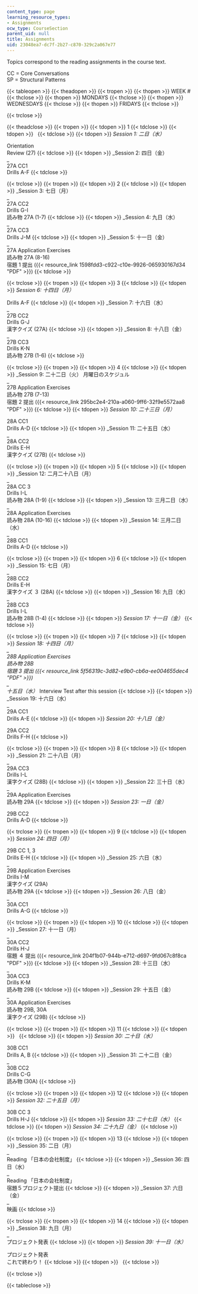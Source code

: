 ```yaml
---
content_type: page
learning_resource_types:
- Assignments
ocw_type: CourseSection
parent_uid: null
title: Assignments
uid: 23048ea7-dc7f-2b27-c870-329c2a067e77
---
```


Topics correspond to the reading assignments in the course text.

CC = Core Conversations  
SP = Structural Patterns

{{< tableopen >}}
{{< theadopen >}}
{{< tropen >}}
{{< thopen >}}
WEEK #
{{< thclose >}}
{{< thopen >}}
MONDAYS
{{< thclose >}}
{{< thopen >}}
WEDNESDAYS
{{< thclose >}}
{{< thopen >}}
FRIDAYS
{{< thclose >}}

{{< trclose >}}

{{< theadclose >}}
{{< tropen >}}
{{< tdopen >}}
1
{{< tdclose >}}
{{< tdopen >}}
 
{{< tdclose >}}
{{< tdopen >}}
_Session 1: 二日（水）_  
  
Orientation  
Review (27)
{{< tdclose >}}
{{< tdopen >}}
_Session 2: 四日（金）  
_  
27A CC1  
Drills A-F
{{< tdclose >}}

{{< trclose >}}
{{< tropen >}}
{{< tdopen >}}
2
{{< tdclose >}}
{{< tdopen >}}
_Session 3: 七日（月）  
_  
27A CC2  
Drills G-I  
読み物 27A (1-7)
{{< tdclose >}}
{{< tdopen >}}
_Session 4: 九日（水）  
_  
27A CC3  
Drills J-M
{{< tdclose >}}
{{< tdopen >}}
_Session 5: 十一日（金）  
_  
27A Application Exercises  
読み物 27A (8-16)  
宿題 1 提出 ({{< resource_link 1598fdd3-c922-c10e-9926-065930167d34 "PDF" >}})
{{< tdclose >}}

{{< trclose >}}
{{< tropen >}}
{{< tdopen >}}
3
{{< tdclose >}}
{{< tdopen >}}
_Session 6: 十四日（月）_  
  
Drills A-F
{{< tdclose >}}
{{< tdopen >}}
_Session 7: 十六日（水）  
_  
27B CC2  
Drills G-J  
漢字クイズ (27A)
{{< tdclose >}}
{{< tdopen >}}
_Session 8: 十八日（金）  
_  
27B CC3  
Drills K-N  
読み物 27B (1-6)
{{< tdclose >}}

{{< trclose >}}
{{< tropen >}}
{{< tdopen >}}
4
{{< tdclose >}}
{{< tdopen >}}
_Session 9: 二十二日（火） 月曜日のスケジュル  
_  
27B Application Exercises  
読み物 27B (7-13)  
宿題 2 提出 ({{< resource_link 295bc2e4-210a-a060-9ff6-32f9e5572aa8 "PDF" >}})
{{< tdclose >}}
{{< tdopen >}}
_Session 10: 二十三日（月）_  
  
28A CC1  
Drills A-D
{{< tdclose >}}
{{< tdopen >}}
_Session 11: 二十五日（水）  
_  
28A CC2  
Drills E-H  
漢字クイズ (27B)
{{< tdclose >}}

{{< trclose >}}
{{< tropen >}}
{{< tdopen >}}
5
{{< tdclose >}}
{{< tdopen >}}
_Session 12: 二月二十八日（月）  
_  
28A CC 3  
Drills I-L  
読み物 28A (1-9)
{{< tdclose >}}
{{< tdopen >}}
_Session 13: 三月二日（水）  
_  
28A Application Exercises  
読み物 28A (10-16)
{{< tdclose >}}
{{< tdopen >}}
_Session 14: 三月二日（水）  
_  
28B CC1  
Drills A-D
{{< tdclose >}}

{{< trclose >}}
{{< tropen >}}
{{< tdopen >}}
6
{{< tdclose >}}
{{< tdopen >}}
_Session 15: 七日（月）  
_  
28B CC2  
Drills E-H  
漢字クイズ ３ (28A)
{{< tdclose >}}
{{< tdopen >}}
_Session 16: 九日（水）  
_  
28B CC3  
Drills I-L  
読み物 28B (1-4)
{{< tdclose >}}
{{< tdopen >}}
_Session 17: 十一日（金）_
{{< tdclose >}}

{{< trclose >}}
{{< tropen >}}
{{< tdopen >}}
7
{{< tdclose >}}
{{< tdopen >}}
_Session 18: 十四日（月）  
_  
28B Application Exercises  
読み物 28B  
宿題 3 提出 ({{< resource_link 5f56319c-3d82-e9b0-cb6a-ee004655dec4 "PDF" >}})  
_  
十五日（水）_ Interview Test after this session
{{< tdclose >}}
{{< tdopen >}}
_Session 19: 十六日（水）  
_  
29A CC1  
Drills A-E
{{< tdclose >}}
{{< tdopen >}}
_Session 20: 十八日（金）_  
  
29A CC2  
Drills F-H
{{< tdclose >}}

{{< trclose >}}
{{< tropen >}}
{{< tdopen >}}
8
{{< tdclose >}}
{{< tdopen >}}
_Session 21: 二十八日（月）  
_  
29A CC3  
Drills I-L  
漢字クイズ (28B)
{{< tdclose >}}
{{< tdopen >}}
_Session 22: 三十日（水）  
_  
29A Application Exercises  
読み物 29A
{{< tdclose >}}
{{< tdopen >}}
_Session 23: 一日（金）_  
  
29B CC2  
Drills A-D
{{< tdclose >}}

{{< trclose >}}
{{< tropen >}}
{{< tdopen >}}
9
{{< tdclose >}}
{{< tdopen >}}
_Session 24: 四日（月）_  
  
29B CC 1, 3  
Drills E-H
{{< tdclose >}}
{{< tdopen >}}
_Session 25: 六日（水）  
_  
29B Application Exercises  
Drills I-M  
漢字クイズ (29A)  
読み物 29A
{{< tdclose >}}
{{< tdopen >}}
_Session 26: 八日（金）  
_  
30A CC1  
Drills A-G
{{< tdclose >}}

{{< trclose >}}
{{< tropen >}}
{{< tdopen >}}
10
{{< tdclose >}}
{{< tdopen >}}
_Session 27: 十一日（月）  
_  
30A CC2  
Drills H-J  
宿題 ４ 提出 ({{< resource_link 204f1b07-944b-e712-d697-9fd067c8f8ca "PDF" >}})
{{< tdclose >}}
{{< tdopen >}}
_Session 28: 十三日（水）  
_  
30A CC3  
Drills K-M  
読み物 29B
{{< tdclose >}}
{{< tdopen >}}
_Session 29: 十五日（金）  
_  
30A Application Exercises  
読み物 29B, 30A  
漢字クイズ (29B)
{{< tdclose >}}

{{< trclose >}}
{{< tropen >}}
{{< tdopen >}}
11
{{< tdclose >}}
{{< tdopen >}}
 
{{< tdclose >}}
{{< tdopen >}}
_Session 30: 二十日（水）_  
  
30B CC1  
Drills A, B
{{< tdclose >}}
{{< tdopen >}}
_Session 31: 二十二日（金）  
_  
30B CC2  
Drills C-G  
読み物 (30A)
{{< tdclose >}}

{{< trclose >}}
{{< tropen >}}
{{< tdopen >}}
12
{{< tdclose >}}
{{< tdopen >}}
_Session 32: 二十五日（月）_  
  
30B CC 3  
Drills H-J
{{< tdclose >}}
{{< tdopen >}}
_Session 33: 二十七日（水）_
{{< tdclose >}}
{{< tdopen >}}
_Session 34: 二十九日（金）_
{{< tdclose >}}

{{< trclose >}}
{{< tropen >}}
{{< tdopen >}}
13
{{< tdclose >}}
{{< tdopen >}}
_Session 35: 二日（月）  
_  
Reading 「日本の会社制度」
{{< tdclose >}}
{{< tdopen >}}
_Session 36: 四日（水）  
_  
Reading 「日本の会社制度」  
宿題５プロジェクト提出
{{< tdclose >}}
{{< tdopen >}}
_Session 37: 六日（金）  
_  
映画
{{< tdclose >}}

{{< trclose >}}
{{< tropen >}}
{{< tdopen >}}
14
{{< tdclose >}}
{{< tdopen >}}
_Session 38: 九日（月）  
_  
プロジェクト発表
{{< tdclose >}}
{{< tdopen >}}
_Session 39: 十一日（水）_  
  
プロジェクト発表  
これで終わり！
{{< tdclose >}}
{{< tdopen >}}
 
{{< tdclose >}}

{{< trclose >}}

{{< tableclose >}}